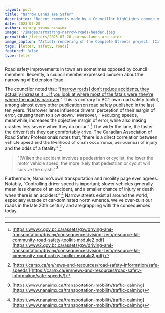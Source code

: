 ```yaml
---
layout: post
title: "Narrow Lanes are Safer"
description: "Recent comments made by a Councillor highlights common misunderstandings and myths about road safety. Strong Towns mean safe streets for all, including drivers and pedestrians."
date: 2023-07-20
author: strong-towns-nanaimo
image: '/images/armstrong-narrow-roads/header.jpeg'
permalink: /letters/2023-07-20-narrow-lanes-are-safer
image_caption: "Artists rendering of the Complete Streets project. (City of Nanaimo)"
tags: [letter, safety, roads]
featured: false
type: letter
---
```


Road safety improvements in town are sometimes opposed by council members. Recently, a council member expressed concern about the narrowing of Extension Road. 

The councillor noted that: “[[narrow roads] don’t reduce accidents, they actually increase it … If you look at where most of the fatals were, they’re where the road is narrower](https://www.nanaimobulletin.com/news/traffic-calming-modifications-coming-to-extension-road-in-south-nanaimo/).” This is contrary to BC’s own road safety toolkit, among almost every other publication on road safety published in the last ten years. “Narrower lanes influence drivers’ perception of their margin of error, causing them to slow down.” Moreover, ” Reducing speeds, meanwhile, increases the objective margin of error, while also making crashes less severe when they do occur.” [^1] The wider the lane, the faster the driver feels they can comfortably drive. The Canadian Association of Road Safety Professionals notes that, “there is a direct correlation between vehicle speed and the likelihood of crash occurrence, seriousness of injury and the odds of a fatality.” [^2] 

> "[W]hen the accident involves a pedestrian or cyclist, the lower the motor vehicle speed, the more likely that pedestrian or cyclist will survive the crash." [^3]

Furthermore, Nanaimo’s own transportation and mobility page even agrees. Notably, “Controlling driver speed is important; slower vehicles generally mean less chance of an accident, and a smaller chance of injury or death when there is an accident.” [^3] Narrow streets exist all around the world, especially outside of car-dominated North America. We’ve over-built our roads in the late 20th century and are grappling with the consequences today. 

***

[^1]: [https://www2.gov.bc.ca/assets/gov/driving-and-transportation/driving/consequences/vision-zero/resource-kit-community-road-safety-toolkit-module2.pdf](https://www2.gov.bc.ca/assets/gov/driving-and-transportation/driving/consequences/vision-zero/resource-kit-community-road-safety-toolkit-module2.pdf)
[^2]: [https://carsp.ca/en/news-and-resources/road-safety-information/safe-speeds/](https://carsp.ca/en/news-and-resources/road-safety-information/safe-speeds/)
[^3]: [https://www.nanaimo.ca/transportation-mobility/traffic-calming](https://www.nanaimo.ca/transportation-mobility/traffic-calming)
